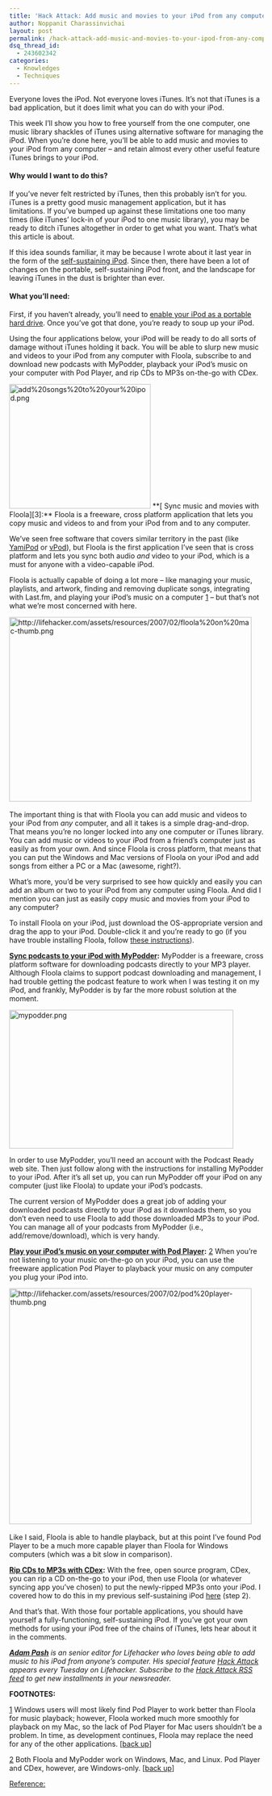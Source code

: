 ```yaml
---
title: 'Hack Attack: Add music and movies to your iPod from any computer without iTunes'
author: Noppanit Charassinvichai
layout: post
permalink: /hack-attack-add-music-and-movies-to-your-ipod-from-any-computer-without-itunes/
dsq_thread_id:
  - 243602342
categories:
  - Knowledges
  - Techniques
---
```

Everyone loves the iPod. Not everyone loves iTunes. It&#8217;s not that iTunes is a bad application, but it does limit what you can do with your iPod.

This week I&#8217;ll show you how to free yourself from the one computer, one music library shackles of iTunes using alternative software for managing the iPod. When you&#8217;re done here, you&#8217;ll be able to add music and movies to your iPod from any computer &#8211; and retain almost every other useful feature iTunes brings to your iPod.

#### Why would I want to do this?

If you&#8217;ve never felt restricted by iTunes, then this probably isn&#8217;t for you. iTunes is a pretty good music management application, but it has limitations. If you&#8217;ve bumped up against these limitations one too many times (like iTunes&#8217; lock-in of your iPod to one music library), you may be ready to ditch iTunes altogether in order to get what you want. That&#8217;s what this article is about.

If this idea sounds familiar, it may be because I wrote about it last year in the form of the [self-sustaining iPod][1]. Since then, there have been a lot of changes on the portable, self-sustaining iPod front, and the landscape for leaving iTunes in the dust is brighter than ever.

#### What you&#8217;ll need:

First, if you haven&#8217;t already, you&#8217;ll need to [enable your iPod as a portable hard drive][2]. Once you&#8217;ve got that done, you&#8217;re ready to soup up your iPod.

Using the four applications below, your iPod will be ready to do all sorts of damage without iTunes holding it back. You will be able to slurp new music and videos to your iPod from any computer with Floola, subscribe to and download new podcasts with MyPodder, playback your iPod&#8217;s music on your computer with Pod Player, and rip CDs to MP3s on-the-go with CDex.

<img src="http://lifehacker.com/assets/resources/2007/02/add%20songs%20to%20your%20ipod.png" class="postimg right" alt="add%20songs%20to%20your%20ipod.png" height="247" width="280" />  
**[  
Sync music and movies with Floola][3]:** Floola is a freeware, cross platform application that lets you copy music and videos to and from your iPod from and to any computer.

We&#8217;ve seen free software that covers similar territory in the past (like [YamiPod][4] or [vPod][1]), but Floola is the first application I&#8217;ve seen that is cross platform and lets you sync both audio *and* video to your iPod, which is a must for anyone with a video-capable iPod.

Floola is actually capable of doing a lot more &#8211; like managing your music, playlists, and artwork, finding and removing duplicate songs, integrating with Last.fm, and playing your iPod&#8217;s music on a computer <a href="http://lifehacker.com/software/ipod/hack-attack-add-music-and-movies-to-your-ipod-from-any-computer-without-itunes-237986.php#1" title="b1" name="b1"></a>[1] &#8211; but that&#8217;s not what we&#8217;re most concerned with here.

<a href="http://lifehacker.com/assets/resources/2007/02/floola%20on%20mac.php" onclick="window.open('http://lifehacker.com/assets/resources/2007/02/floola%20on%20mac.php','popup','width=729,height=556,scrollbars=no,resizable=no,toolbar=no,directories=no,location=no,menubar=no,status=no,left=0,top=0'); return false"><img src="http://lifehacker.com/assets/resources/2007/02/floola%20on%20mac-thumb.png" class="postimg center" alt="http://lifehacker.com/assets/resources/2007/02/floola%20on%20mac-thumb.png" height="366" width="480" /><br /> </a>  
The important thing is that with Floola you can add music and videos to your iPod from *any* computer, and all it takes is a simple drag-and-drop. That means you&#8217;re no longer locked into any one computer or iTunes library. You can add music or videos to your iPod from a friend&#8217;s computer just as easily as from your own. And since Floola is cross platform, that means that you can put the Windows and Mac versions of Floola on your iPod and add songs from either a PC or a Mac (awesome, right?).

What&#8217;s more, you&#8217;d be very surprised to see how quickly and easily you can add an album or two to your iPod from any computer using Floola. And did I mention you can just as easily copy music and movies from your iPod to any computer?

To install Floola on your iPod, just download the OS-appropriate version and drag the app to your iPod. Double-click it and you&#8217;re ready to go (if you have trouble installing Floola, follow [these instructions][5]).

**[Sync podcasts to your iPod with MyPodder][6]:** MyPodder is a freeware, cross platform software for downloading podcasts directly to your MP3 player. Although Floola claims to support podcast downloading and management, I had trouble getting the podcast feature to work when I was testing it on my iPod, and frankly, MyPodder is by far the more robust solution at the moment.

<img src="http://lifehacker.com/assets/resources/2007/02/mypodder.png" class="postimg center" alt="mypodder.png" height="275" width="444" />

In order to use MyPodder, you&#8217;ll need an account with the Podcast Ready web site. Then just follow along with the instructions for installing MyPodder to your iPod. After it&#8217;s all set up, you can run MyPodder off your iPod on any computer (just like Floola) to update your iPod&#8217;s podcasts.

The current version of MyPodder does a great job of adding your downloaded podcasts directly to your iPod as it downloads them, so you don&#8217;t even need to use Floola to add those downloaded MP3s to your iPod. You can manage all of your podcasts from MyPodder (i.e., add/remove/download), which is very handy.

**[Play your iPod&#8217;s music on your computer with Pod Player][7]:** <a href="http://lifehacker.com/software/ipod/hack-attack-add-music-and-movies-to-your-ipod-from-any-computer-without-itunes-237986.php#2" title="b2" name="b2"></a>[2] When you&#8217;re not listening to your music on-the-go on your iPod, you can use the freeware application Pod Player to playback your music on any computer you plug your iPod into.

<a href="http://lifehacker.com/assets/resources/2007/02/pod%20player.php" onclick="window.open('http://lifehacker.com/assets/resources/2007/02/pod%20player.php','popup','width=690,height=674,scrollbars=no,resizable=no,toolbar=no,directories=no,location=no,menubar=no,status=no,left=0,top=0'); return false"><img src="http://lifehacker.com/assets/resources/2007/02/pod%20player-thumb.png" class="postimg center" alt="http://lifehacker.com/assets/resources/2007/02/pod%20player-thumb.png" height="468" width="480" /><br /> </a>  
Like I said, Floola is able to handle playback, but at this point I&#8217;ve found Pod Player to be a much more capable player than Floola for Windows computers (which was a bit slow in comparison).

**[Rip CDs to MP3s with CDex][8]:** With the free, open source program, CDex, you can rip a CD on-the-go to your iPod, then use Floola (or whatever syncing app you&#8217;ve chosen) to put the newly-ripped MP3s onto your iPod. I covered how to do this in my previous self-sustaining iPod [here][9] (step 2).

And that&#8217;s that. With those four portable applications, you should have yourself a fully-functioning, self-sustaining iPod. If you&#8217;ve got your own methods for using your iPod free of the chains of iTunes, lets hear about it in the comments.

***[Adam Pash][10]** is an senior editor for Lifehacker who loves being able to add music to his iPod from anyone&#8217;s computer. His special feature [Hack Attack][11] appears every Tuesday on Lifehacker. Subscribe to the [Hack Attack RSS feed][12] to get new installments in your newsreader.*

**FOOTNOTES:**

<a title="1" name="1"></a>[1] Windows users will most likely find Pod Player to work better than Floola for music playback; however, Floola worked much more smoothly for playback on my Mac, so the lack of Pod Player for Mac users shouldn&#8217;t be a problem. In time, as development continues, Floola may replace the need for any of the other applications. [[back up][13]] 

<a title="2" name="2"></a>[2] Both Floola and MyPodder work on Windows, Mac, and Linux. Pod Player and CDex, however, are Windows-only. [[back up][14]] 

[Reference:][15]

 [1]: http://lifehacker.com/software/feature/hack-attack-the-selfsustaining-ipod-151662.php
 [2]: http://www.apple.com/support/itunes/windows/tutorial/segment102092b.html
 [3]: http://floola.com/
 [4]: http://lifehacker.com/software/ipod/download-of-the-day-yamipod-169758.php
 [5]: http://www.floola.com/modules/wiwimod/index.php?page=docs_install
 [6]: http://www.podcastready.com/download.php
 [7]: http://www.ipodsoft.com/site/pmwiki.php?n=podplayer.Homepage
 [8]: http://cdexos.sourceforge.net/download.html
 [9]: http://lifehacker.com/software/feature/hack-attack-the-selfsustaining-ipod-151662.php#cdex
 [10]: http://adampash.org/
 [11]: http://www.lifehacker.com/software/hack-attack/
 [12]: http://www.lifehacker.com/software/hack-attack/index.xml
 [13]: http://lifehacker.com/software/ipod/hack-attack-add-music-and-movies-to-your-ipod-from-any-computer-without-itunes-237986.php#b1
 [14]: http://lifehacker.com/software/ipod/hack-attack-add-music-and-movies-to-your-ipod-from-any-computer-without-itunes-237986.php#b2
 [15]: http://lifehacker.com/software/ipod/hack-attack-add-music-and-movies-to-your-ipod-from-any-computer-without-itunes-237986.php